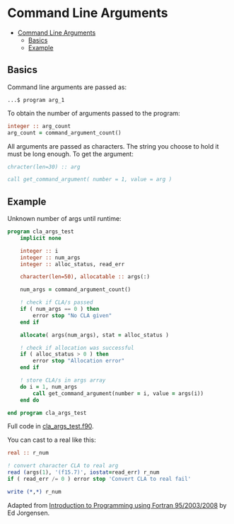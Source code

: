 # Command Line Arguments

- [Command Line Arguments](#command-line-arguments)
  - [Basics](#basics)
  - [Example](#example)

## Basics

Command line arguments are passed as:

`...$ program arg_1`

To obtain the number of arguments passed to the program:

```fortran
integer :: arg_count
arg_count = command_argument_count()
```

All arguments are passed as characters. The string you choose to hold it must be long enough. To get the argument:

```fortran
chracter(len=30) :: arg

call get_command_argument( number = 1, value = arg )
```

## Example

Unknown number of args until runtime:

```fortran
program cla_args_test  
    implicit none

    integer :: i
    integer :: num_args
    integer :: alloc_status, read_err

    character(len=50), allocatable :: args(:)

    num_args = command_argument_count()

    ! check if CLA/s passed
    if ( num_args == 0 ) then
        error stop "No CLA given"
    end if

    allocate( args(num_args), stat = alloc_status )

    ! check if allocation was successful
    if ( alloc_status > 0 ) then
        error stop "Allocation error"
    end if

    ! store CLA/s in args array
    do i = 1, num_args
        call get_command_argument(number = i, value = args(i))
    end do

end program cla_args_test
```

Full code in [cla_args_test.f90](../06_Functions_Subroutines/CLAs/cla_args_test.f90).

You can cast to a real like this:

```fortran
real :: r_num

! convert character CLA to real arg
read (args(1), '(f15.7)', iostat=read_err) r_num
if ( read_err /= 0 ) error stop 'Convert CLA to real fail'

write (*,*) r_num
```

Adapted from [Introduction to Programming using Fortran 95/2003/2008](http://www.egr.unlv.edu/~ed/fortran.html) by Ed Jorgensen.
